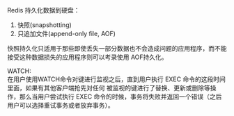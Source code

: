 Redis 持久化数据到硬盘：
1. 快照(snapshotting)
2. 只追加文件(append-only file, AOF)

快照持久化只适用于那些即使丢失一部分数据也不会造成问题的应用程序，而不能接受这种数据损失的应用程序则可以考录使用 AOF持久化。

WATCH:  
在用户使用WATCH命令对键进行监视之后，直到用户执行 EXEC 命令的这段时间里面，如果有其他客户端抢先对任何
被监视的键进行了替换、更新或删除等操作，那么当用户尝试执行 EXEC 命令的时候，事务将失败并返回一个错误（之后用户可以选择重试事务或者放弃事务）。

